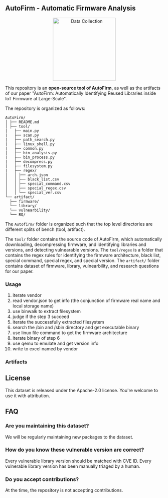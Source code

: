 ## AutoFirm - Automatic Firmware Analysis

<!-- <p align="center">
  <img src="./tool/arch.jpg" height="200" alt="Data Collection"/>
</p> -->

<p align="center">
  <img src="https://anonymous.4open.science/api/repo/AutoFirm-C01D/file/tool/arch.jpg?v=fbccec1e" height="200" alt="Data Collection"/>
</p>



This repository is an **open-source tool of AutoFirm**, as well as the artifacts of our paper "AutoFirm: Automatically Identifying Reused Libraries inside IoT Firmware at Large-Scale". 

The repository is organized as follows:
```
AutoFirm/
│ ├── README.md
│ ├── tool/
|   ├── main.py 
|   ├── scan.py
|   ├── path_search.py
|   ├── linux_shell.py
|   ├── common.py
|   ├── bin_analysis.py
|   ├── bin_process.py
|   ├── decompress.py
|   ├── filesystem.py
|   ├── regex/
│   │ ├── arch.json
│   │ ├── black_list.csv
│   │ ├── special_command.csv
│   │ ├── special_regex.csv
│   │ └── special_ver.csv
└── artifact/
  ├── firmware/
  └── library/
  └── vulnearbility/
  └── RQ/
```


The `Autofirm/` folder is organized such that the top level directories are different splits of bench (tool, artifact).

The `tool/` folder contains the source code of AutoFirm, which automatically downloading, decompressing firmware, and identifying libraries and versions, and detecting vulnearable versions.
The `tool/regex` is a folder that contains the regex rules for identifying the firmware architecture, black list, special command, special regex, and special version.
The `artifact/` folder contains dataset of firmware, library, vulnearbility, and research questions for our paper. 

### Usage

1. iterate vendor
2. read vendor.json to get info (the conjunction of firmware real name and local storage name)
3. use binwalk to extract filesystem
4. judge if the step 3 succeed 
5. iterate the successfully extracted filesystem
6. search the /bin and /sbin directory and get executable binary
7. use linux file command to get the firmware architecture
8. iterate binary of step 6
9. use qemu to emulate and get version info
10. write to excel named by vendor

### Artifacts



## License

This dataset is released under the Apache-2.0 license. You're welcome to use it with attribution.




## FAQ

### Are you maintaining this dataset?

We will be regularly maintaining new packages to the dataset.

### How do you know these vulnerable version are correct?

Every vulnerable library version should be matched with CVE ID.
Every vulnerable library version has been manually triaged by a human.


### Do you accept contributions? 

At the time, the repository is not accepting contributions. 

